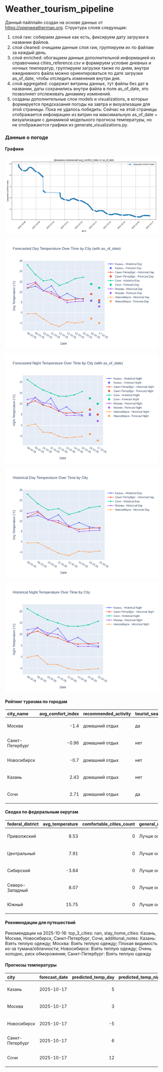 # Weather_tourism_pipeline
Данный пайплайн создан на основе данных от https://openweathermap.org.
Структура слоев следующая:
  1) слой raw: 
  собираем данные как есть, фиксируем дату загрузки в названии файлов.
  2) слой cleaned:
  очищаем данные слоя raw, группируем их по файлам за каждый день.
  3) слой enriched:
  обогащаем данные дополнительной информацией из справочника cities_reference.csv и формируем условие дневных и ночных температур,
  группируем загрузки также по дням, внутри ежедневного файла можно ориентироваться по дате загрузки as_of_date, чтобы отследить изменения внутри дня.
  4) слой aggregated:
   содержит витрины данных, тут файлы без дат в названии, даты сохранились внутри файла в поле as_of_date, это позволняет отслеживать динамику изменений.
  6) созданы дополнительные слои models и visualizations, в которых формируется предсказания погоды на завтра и визуализации для этой страницы.
  Пока не удалось победить: Сейчас на этой страницы отображается инфомрацию из витрин на максимальную as_of_date + визуализации с динамикой модельного прогноза температуры, 
  но не отображаются графики из generate_visualizations.py.
<!-- WEATHER DATA START -->
### Данные о погоде

#### Графики
![Comfort Index Trend](data/visualizations/comfort_index_trend.png)

![Forecasted Day Temperature](data/visualizations/forecasted_day_temperature.png)

![Forecasted Night Temperature](data/visualizations/forecasted_night_temperature.png)

![Historical Day Temperature](data/visualizations/historical_day_temperature.png)

![Historical Night Temperature](data/visualizations/historical_night_temperature.png)

#### Рейтинг туризма по городам
| city_name       |   avg_comfort_index | recommended_activity   | tourist_season_match   | tourism_season   | tour_recommendation       | as_of_date          |
|:----------------|--------------------:|:-----------------------|:-----------------------|:-----------------|:--------------------------|:--------------------|
| Москва          |               -1.4  | домашний отдых         | да                     | Круглогодично    | домашний отдых в сезон    | 2025-10-16 23:25:00 |
| Санкт-Петербург |               -0.96 | домашний отдых         | нет                    | Май-Сентябрь     | домашний отдых вне сезона | 2025-10-16 23:25:00 |
| Новосибирск     |               -0.7  | домашний отдых         | нет                    | Июнь-Август      | домашний отдых вне сезона | 2025-10-16 23:25:00 |
| Казань          |                2.43 | домашний отдых         | нет                    | Май-Сентябрь     | домашний отдых вне сезона | 2025-10-16 23:25:00 |
| Сочи            |                2.71 | домашний отдых         | да                     | Май-Октябрь      | домашний отдых в сезон    | 2025-10-16 23:25:00 |

#### Сводка по федеральным округам
| federal_district   |   avg_temperature |   comfortable_cities_count | general_recommendation   | as_of_date          |
|:-------------------|------------------:|---------------------------:|:-------------------------|:--------------------|
| Приволжский        |              8.53 |                          0 | Лучше остаться дома      | 2025-10-16 23:25:00 |
| Центральный        |              7.91 |                          0 | Лучше остаться дома      | 2025-10-16 23:25:00 |
| Сибирский          |             -3.64 |                          0 | Лучше остаться дома      | 2025-10-16 23:25:00 |
| Северо-Западный    |              8.07 |                          0 | Лучше остаться дома      | 2025-10-16 23:25:00 |
| Южный              |             15.75 |                          0 | Лучше остаться дома      | 2025-10-16 23:25:00 |

#### Рекомендации для путешествий
Рекомендации на 2025-10-16: top_3_cities: nan, stay_home_cities: Казань, Москва, Новосибирск, Санкт-Петербург, Сочи, additional_notes: Казань: Взять теплую одежду; Москва: Взять теплую одежду; Плохая видимость из-за тумана/облачности; Новосибирск: Взять теплую одежду; Очень холодно, риск обморожения; Санкт-Петербург: Взять теплую одежду

#### Прогнозы температуры
| city            | forecast_date   |   predicted_temp_day |   predicted_temp_night | model_type       | as_of_date          |
|:----------------|:----------------|---------------------:|-----------------------:|:-----------------|:--------------------|
| Казань          | 2025-10-17      |                    5 |                      5 | LinearRegression | 2025-10-16 23:25:21 |
| Москва          | 2025-10-17      |                    3 |                      2 | LinearRegression | 2025-10-16 23:25:21 |
| Новосибирск     | 2025-10-17      |                   -5 |                     -7 | LinearRegression | 2025-10-16 23:25:21 |
| Санкт-Петербург | 2025-10-17      |                    6 |                      5 | LinearRegression | 2025-10-16 23:25:21 |
| Сочи            | 2025-10-17      |                   12 |                     10 | LinearRegression | 2025-10-16 23:25:21 |


<!-- WEATHER DATA END -->
